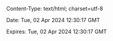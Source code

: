 Content-Type:
text/html; charset=utf-8

Date:
Tue, 02 Apr 2024 12:30:17 GMT

Expires:
Tue, 02 Apr 2024 12:30:17 GMT

